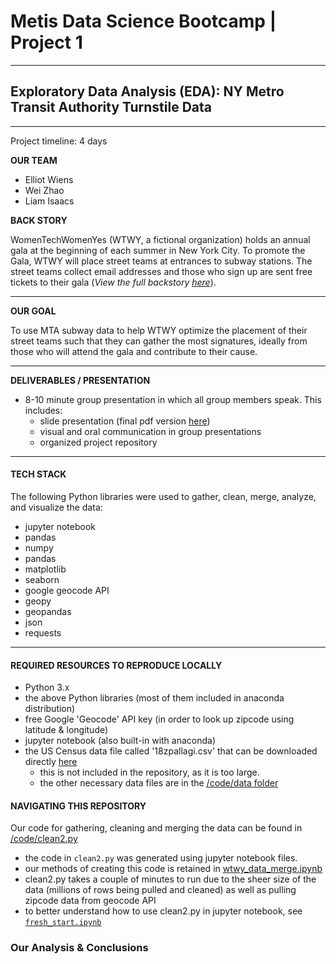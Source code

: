 # Metis Data Science Bootcamp | Project 1
---

## Exploratory Data Analysis (EDA): NY Metro Transit Authority Turnstile Data

---
Project timeline: 4 days

**OUR TEAM**
- Elliot Wiens
- Wei Zhao
- Liam Isaacs

**BACK STORY**

WomenTechWomenYes (WTWY, a fictional organization) holds an annual gala at the beginning of each summer in New York City. To promote the Gala, WTWY will place street teams at entrances to subway stations. The street teams collect email addresses and those who sign up are sent free tickets to their gala (*View the full backstory [here](https://github.com/edubu2/metis-project1/blob/main/etc/project_background.md)*).

---
**OUR GOAL**

To use MTA subway data to help WTWY optimize the placement of their street teams such that they can gather the most signatures, ideally from those who will attend the gala and contribute to their cause.

---

**DELIVERABLES / PRESENTATION**

 * 8-10 minute group presentation in which all group members speak. This includes: 
   * slide presentation (final pdf version [here](https://github.com/edubu2/metis-project1/blob/main/etc/presentation_project1.pdf))
   * visual and oral communication in group presentations
   * organized project repository

---
#### **TECH STACK**

The following Python libraries were used to gather, clean, merge, analyze, and visualize the data:
- jupyter notebook
- pandas
- numpy
- pandas
- matplotlib
- seaborn
- google geocode API
- geopy
- geopandas
- json
- requests

---
#### **REQUIRED RESOURCES TO REPRODUCE LOCALLY**

- Python 3.x
- the above Python libraries (most of them included in anaconda distribution)
- free Google 'Geocode' API key (in order to look up zipcode using latitude & longitude)
- jupyter notebook (also built-in with anaconda)
- the US Census data file called '18zpallagi.csv' that can be downloaded directly [here](https://www.irs.gov/downloads/irs-soi?C=M%3BO%3DD&sort=desc&order=Ng%C3%A0y&page=3) 
  - this is not included in the repository, as it is too large.
  - the other necessary data files are in the [/code/data folder](https://github.com/edubu2/metis-project1/tree/main/code/data) 

#### **NAVIGATING THIS REPOSITORY**

Our code for gathering, cleaning and merging the data can be found in [/code/clean2.py](https://github.com/edubu2/metis-project1/blob/main/code/clean2.py)
  - the code in ``clean2.py`` was generated using jupyter notebook files.
  - our methods of creating this code is retained in [wtwy_data_merge.ipynb](https://github.com/edubu2/metis-project1/blob/main/code/wtwy_data_merge.ipynb)
  - clean2.py takes a couple of minutes to run due to the sheer size of the data (millions of rows being pulled and cleaned) as well as pulling zipcode data from geocode API
  - to better understand how to use clean2.py in jupyter notebook, see [``fresh_start.ipynb``](https://github.com/edubu2/metis-project1/blob/main/code/fresh_start.ipynb)

### Our Analysis & Conclusions
